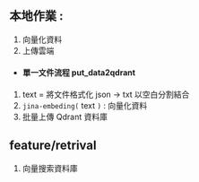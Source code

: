 ## 本地作業 : 
1. 向量化資料
2. 上傳雲端

* #### 單一文件流程 put_data2qdrant
1. text = 將文件格式化 json -> txt 以空白分割結合
2. `jina-embeding(` text `)`  : 向量化資料
3. 批量上傳 Qdrant 資料庫



## feature/retrival
1. 向量搜索資料庫
